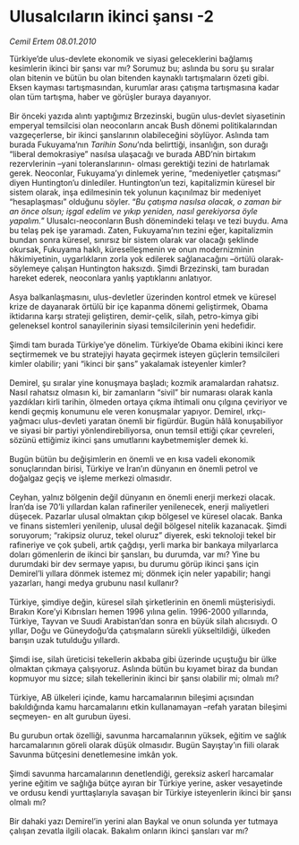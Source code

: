 # Ulusalcıların ikinci şansı -2

*Cemil Ertem 08.01.2010*

<div class="yazi">Türkiye’de ulus-devlete ekonomik ve siyasi geleceklerini bağlamış kesimlerin ikinci bir şansı var mı? Sorumuz bu; aslında bu soru şu sıralar olan bitenin ve bütün bu olan bitenden kaynaklı tartışmaların özeti gibi. Eksen kayması tartışmasından, kurumlar arası çatışma tartışmasına kadar olan tüm tartışma, haber ve görüşler buraya dayanıyor. <br/><br/>Bir önceki yazıda alıntı yaptığımız Brzezinski, bugün ulus-devlet siyasetinin emperyal temsilcisi olan neoconların ancak Bush dönemi politikalarından vazgeçerlerse, bir ikinci şanslarının olabileceğini söylüyor. Aslında tam burada Fukuyama’nın <i>Tarihin Sonu</i>’nda belirttiği, insanlığın, son durağı “liberal demokrasiye” nasılsa ulaşacağı ve burada ABD’nin birtakım rezervlerinin –yani toleranslarının- olması gerektiği tezini de hatırlamak gerek. Neoconlar, Fukuyama’yı dinlemek yerine, “medeniyetler çatışması” diyen Huntington’u dinlediler. Huntington’un tezi, kapitalizmin küresel bir sistem olarak, inşa edilmesinin tek yolunun kaçınılmaz bir medeniyet “hesaplaşması” olduğunu söyler. “<i>Bu çatışma nasılsa olacak, o zaman bir an önce olsun; işgal edelim ve yıkıp yeniden, nasıl gerekiyorsa öyle yapalım.</i>” Ulusalcı-neoconların Bush dönemindeki telaşı ve tezi buydu. Ama bu telaş pek işe yaramadı. Zaten, Fukuyama’nın tezini eğer, kapitalizmin bundan sonra küresel, sınırsız bir sistem olarak var olacağı şeklinde okursak, Fukuyama haklı, küreselleşmenin ve onun modernizminin hâkimiyetinin, uygarlıkların zorla yok edilerek sağlanacağını –örtülü olarak- söylemeye çalışan Huntington haksızdı. Şimdi Brzezinski, tam buradan hareket ederek, neoconlara yanlış yaptıklarını anlatıyor. <br/><br/>Asya balkanlaşmasını, ulus-devletler üzerinden kontrol etmek ve küresel krize de dayanarak örtülü bir içe kapanma dönemi geliştirmek, Obama iktidarına karşı strateji geliştiren, demir-çelik, silah, petro-kimya gibi geleneksel kontrol sanayilerinin siyasi temsilcilerinin yeni hedefidir. <br/><br/>Şimdi tam burada Türkiye’ye dönelim. Türkiye’de Obama ekibini ikinci kere seçtirmemek ve bu stratejiyi hayata geçirmek isteyen güçlerin temsilcileri kimler olabilir; yani “ikinci bir şans” yakalamak isteyenler kimler? <br/><br/>Demirel, şu sıralar yine konuşmaya başladı; kozmik aramalardan rahatsız. Nasıl rahatsız olmasın ki, bir zamanların “sivil” bir numarası olarak kanla yazdıkları kirli tarihin, ölmeden ortaya çıkma ihtimali onu çılgına çeviriyor ve kendi geçmiş konumunu ele veren konuşmalar yapıyor. Demirel, ırkçı-yağmacı ulus-devleti yaratan önemli bir figürdür. Bugün hâlâ konuşabiliyor ve siyasi bir partiyi yönlendirebiliyorsa, onun temsil ettiği çıkar çevreleri, sözünü ettiğimiz ikinci şans umutlarını kaybetmemişler demek ki. <br/><br/>Bugün bütün bu değişimlerin en önemli ve en kısa vadeli ekonomik sonuçlarından birisi, Türkiye ve İran’ın dünyanın en önemli petrol ve doğalgaz geçiş ve işleme merkezi olmasıdır. <br/><br/>Ceyhan, yalnız bölgenin değil dünyanın en önemli enerji merkezi olacak. İran’da ise 70’li yıllardan kalan rafineriler yenilenecek, enerji maliyetleri düşecek. Pazarlar ulusal olmaktan çıkıp bölgesel ve küresel olacak. Banka ve finans sistemleri yenilenip, ulusal değil bölgesel nitelik kazanacak. Şimdi soruyorum; “rakipsiz oluruz, tekel oluruz” diyerek, eski teknoloji tekel bir rafineriye ve çok şubeli, artık çağdışı, yerli marka bir bankaya milyarlarca doları gömenlerin de ikinci bir şansları, bu durumda, var mı? Yine bu durumdaki bir dev sermaye yapısı, bu durumu görüp ikinci şans için Demirel’li yıllara dönmek istemez mi; dönmek için neler yapabilir; hangi yazarları, hangi medya grubunu nasıl kullanır? <br/><br/>Türkiye, şimdiye değin, küresel silah şirketlerinin en önemli müşterisiydi. Bırakın Kore’yi Kıbrısları hemen 1996 yılına gelin. 1996-2000 yıllarında, Türkiye, Tayvan ve Suudi Arabistan’dan sonra en büyük silah alıcısıydı. O yıllar, Doğu ve Güneydoğu’da çatışmaların sürekli yükseltildiği, ülkeden barışın uzak tutulduğu yıllardı. <br/><br/>Şimdi ise, silah üreticisi tekellerin akbaba gibi üzerinde uçuştuğu bir ülke olmaktan çıkmaya çalışıyoruz. Aslında bütün bu kıyamet biraz da bundan kopmuyor mu sizce; silah tekellerinin ikinci bir şansı olabilir mi; olmalı mı? <br/><br/>Türkiye, AB ülkeleri içinde, kamu harcamalarının bileşimi açısından bakıldığında kamu harcamalarını etkin kullanamayan –refah yaratan bileşimi seçmeyen- en alt gurubun üyesi. <br/><br/>Bu gurubun ortak özelliği, savunma harcamalarının yüksek, eğitim ve sağlık harcamalarının göreli olarak düşük olmasıdır. Bugün Sayıştay’ın fiili olarak Savunma bütçesini denetlemesine imkân yok. <br/><br/>Şimdi savunma harcamalarının denetlendiği, gereksiz askerî harcamalar yerine eğitim ve sağlığa bütçe ayıran bir Türkiye yerine, asker vesayetinde ve ordusu kendi yurttaşlarıyla savaşan bir Türkiye isteyenlerin ikinci bir şansı olmalı mı? <br/><br/>Bir dahaki yazı Demirel’in yerini alan Baykal ve onun solunda yer tutmaya çalışan zevatla ilgili olacak. Bakalım onların ikinci şansları var mı?
              </div>
